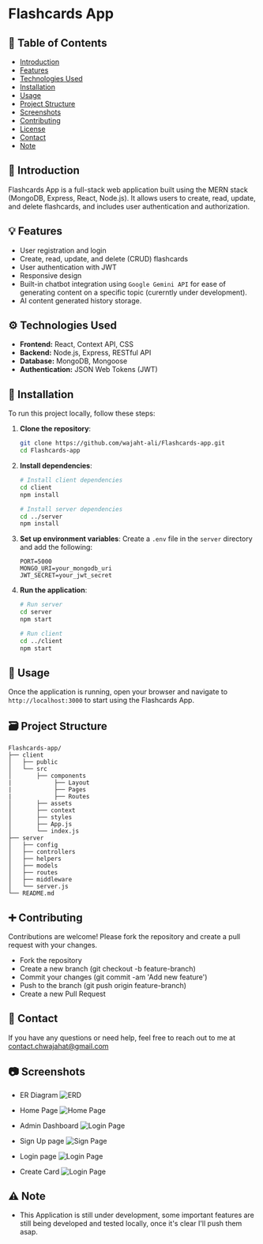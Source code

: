 # Flashcards App

## 📖 Table of Contents

- [Introduction](#introduction)
- [Features](#features)
- [Technologies Used](#technologies-used)
- [Installation](#installation)
- [Usage](#usage)
- [Project Structure](#project-structure)
- [Screenshots](#screenshots)
- [Contributing](#contributing)
- [License](#license)
- [Contact](#contact)
- [Note](#note)

## 📃 Introduction

Flashcards App is a full-stack web application built using the MERN stack (MongoDB, Express, React, Node.js). It allows users to create, read, update, and delete flashcards, and includes user authentication and authorization.

## 💡 Features

- User registration and login
- Create, read, update, and delete (CRUD) flashcards
- User authentication with JWT
- Responsive design
- Built-in chatbot integration using `Google Gemini API` for ease of generating content on a specific topic (curerntly under development).
- AI content generated history storage.

## ⚙️ Technologies Used

- **Frontend:** React, Context API, CSS
- **Backend:** Node.js, Express, RESTful API
- **Database:** MongoDB, Mongoose
- **Authentication:** JSON Web Tokens (JWT)

## 📩 Installation

To run this project locally, follow these steps:

1. **Clone the repository**:

   ```bash
   git clone https://github.com/wajaht-ali/Flashcards-app.git
   cd Flashcards-app
   ```

2. **Install dependencies**:

   ```bash
   # Install client dependencies
   cd client
   npm install

   # Install server dependencies
   cd ../server
   npm install
   ```

3. **Set up environment variables**:
   Create a `.env` file in the `server` directory and add the following:

   ```env
   PORT=5000
   MONGO_URI=your_mongodb_uri
   JWT_SECRET=your_jwt_secret
   ```

4. **Run the application**:

   ```bash
   # Run server
   cd server
   npm start

   # Run client
   cd ../client
   npm start
   ```

## 🔦 Usage

Once the application is running, open your browser and navigate to `http://localhost:3000` to start using the Flashcards App.

## 🗃️ Project Structure

```plaintext
Flashcards-app/
├── client
│   ├── public
│   └── src
│       ├── components
|            ├── Layout
|            ├── Pages
|            ├── Routes
│       ├── assets
│       ├── context
│       ├── styles
│       ├── App.js
│       └── index.js
├── server
│   ├── config
│   ├── controllers
│   ├── helpers
│   ├── models
│   ├── routes
│   ├── middleware
│   └── server.js
└── README.md
```

## ➕ Contributing

Contributions are welcome! Please fork the repository and create a pull request with your changes.

- Fork the repository
- Create a new branch (git checkout -b feature-branch)
- Commit your changes (git commit -am 'Add new feature')
- Push to the branch (git push origin feature-branch)
- Create a new Pull Request

## 📨 Contact

If you have any questions or need help, feel free to reach out to me at contact.chwajahat@gmail.com


## 📷 Screenshots

- ER Diagram
  ![ERD](./client/src/assets/card%20pics/ERD.png)

- Home Page
  ![Home Page](./client/src/assets/card%20pics/Home.png)

- Admin Dashboard
  ![Login Page](./client/src/assets/card%20pics/AdminDashboard.png)
  
- Sign Up page
  ![Sign Page](./client/src/assets/card%20pics/Signup.png)

- Login page
  ![Login Page](./client/src/assets/card%20pics/Login.png)

- Create Card
  ![Login Page](./client/src/assets/card%20pics/CardCreate.png)


## ⚠️ Note
- This Application is still under development, some important features are still being developed and tested locally, once it's clear I'll push them asap.